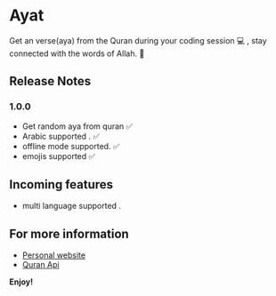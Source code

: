 # Ayat

Get an verse(aya) from the Quran during your coding session 💻 , stay connected with the words of Allah. 🕋

## Release Notes

### 1.0.0

- Get random aya from quran ✅
- Arabic supported . ✅
- offline mode supported. ✅
- emojis supported ✅

## Incoming features

- multi language supported . 

## For more information

* [Personal website ](https://hussamadil.com)
* [Quran Api](http://api.alquran.cloud)

**Enjoy!**
